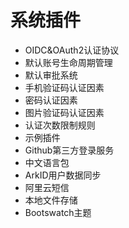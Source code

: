 # 系统插件

* OIDC&OAuth2认证协议
* 默认账号生命周期管理
* 默认审批系统
* 手机验证码认证因素
* 密码认证因素
* 图片验证码认证因素
* 认证次数限制规则
* 示例插件
* Github第三方登录服务
* 中文语言包
* ArkID用户数据同步
* 阿里云短信
* 本地文件存储
* Bootswatch主题